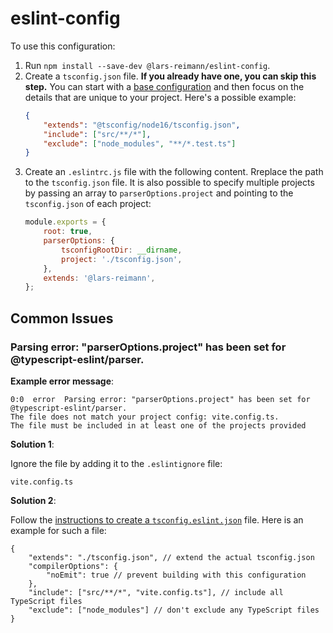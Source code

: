 # eslint-config

To use this configuration:

1. Run `npm install --save-dev @lars-reimann/eslint-config`.
2. Create a `tsconfig.json` file. **If you already have one, you can skip this step.** You can start with a [base configuration](https://github.com/tsconfig/bases/) and then focus on the details that are unique to your project. Here's a possible example:
    ```json
    {
        "extends": "@tsconfig/node16/tsconfig.json",
        "include": ["src/**/*"],
        "exclude": ["node_modules", "**/*.test.ts"]
    }
    ```
3. Create an `.eslintrc.js` file with the following content. Rreplace the path to the `tsconfig.json` file. It is also possible to specify multiple projects by passing an array to `parserOptions.project` and pointing to the `tsconfig.json` of each project:
    ```js
    module.exports = {
        root: true,
        parserOptions: {
            tsconfigRootDir: __dirname,
            project: './tsconfig.json',
        },
        extends: '@lars-reimann',
    };
    ```

## Common Issues

### Parsing error: "parserOptions.project" has been set for @typescript-eslint/parser.

**Example error message**:

```
0:0  error  Parsing error: "parserOptions.project" has been set for @typescript-eslint/parser.
The file does not match your project config: vite.config.ts.
The file must be included in at least one of the projects provided
```

**Solution 1**:

Ignore the file by adding it to the `.eslintignore` file:

```
vite.config.ts
```

**Solution 2**:

Follow the [instructions to create a `tsconfig.eslint.json`](https://typescript-eslint.io/linting/typed-linting/monorepos#one-root-tsconfigjson) file. Here is an example for such a file:

```json5
{
    "extends": "./tsconfig.json", // extend the actual tsconfig.json
    "compilerOptions": {
        "noEmit": true // prevent building with this configuration
    },
    "include": ["src/**/*", "vite.config.ts"], // include all TypeScript files
    "exclude": ["node_modules"] // don't exclude any TypeScript files
}
```
